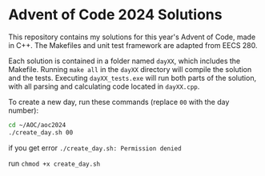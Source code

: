 # Advent of Code 2024 Solutions

This repository contains my solutions for this year's Advent of Code, made in C++. 
The Makefiles and unit test framework are adapted from EECS 280.

Each solution is contained in a folder named `dayXX`, which includes the Makefile. Running `make all` in the `dayXX` directory will compile the solution and the tests. Executing `dayXX_tests.exe` will run both parts of the solution, with all parsing and calculating code located in `dayXX.cpp`.

To create a new day, run these commands (replace `00` with the day number):

```bash
cd ~/AOC/aoc2024
./create_day.sh 00
```

if you get error `./create_day.sh: Permission denied` 

run `chmod +x create_day.sh`